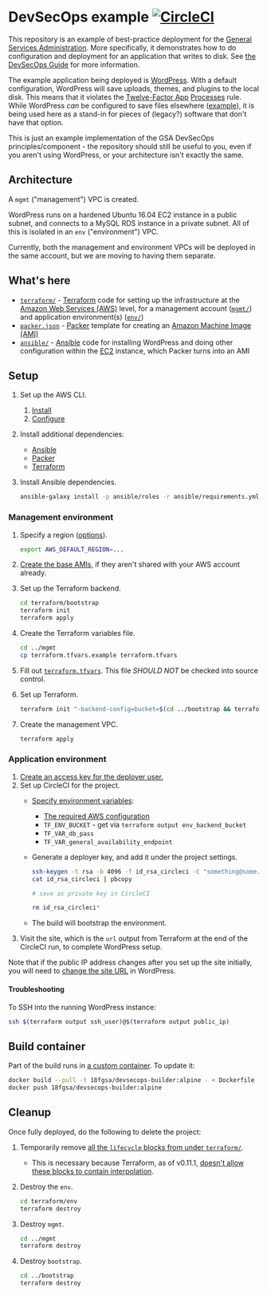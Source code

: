 # DevSecOps example [![CircleCI](https://circleci.com/gh/GSA/devsecops-example.svg?style=svg)](https://circleci.com/gh/GSA/devsecops-example)

This repository is an example of best-practice deployment for the [General Services Administration](https://www.gsa.gov/). More specifically, it demonstrates how to do configuration and deployment for an application that writes to disk. See [the DevSecOps Guide](https://tech.gsa.gov/guides/dev_sec_ops_guide/) for more information.

The example application being deployed is [WordPress](https://wordpress.org/). With a default configuration, WordPress will save uploads, themes, and plugins to the local disk. This means that it violates the [Twelve-Factor App](https://12factor.net/) [Processes](https://12factor.net/processes) rule. While WordPress _can_ be configured to save files elsewhere ([example](https://github.com/dzuelke/wordpress-12factor)), it is being used here as a stand-in for pieces of (legacy?) software that don't have that option.

This is just an example implementation of the GSA DevSecOps principles/component - the repository should still be useful to you, even if you aren't using WordPress, or your architecture isn't exactly the same.

## Architecture

A `mgmt` ("management") VPC is created.

WordPress runs on a hardened Ubuntu 16.04 EC2 instance in a public subnet, and connects to a MySQL RDS instance in a private subnet. All of this is isolated in an `env` ("environment") VPC.

Currently, both the management and environment VPCs will be deployed in the same account, but we are moving to having them separate.

## What's here

* [`terraform/`](terraform/env/) - [Terraform](https://www.terraform.io/) code for setting up the infrastructure at the [Amazon Web Services (AWS)](https://aws.amazon.com/) level, for a management account ([`mgmt/`](terraform/mgmt/)) and application environment(s) ([`env/`](terraform/env/))
* [`packer.json`](packer.json) - [Packer](https://www.packer.io/) template for creating an [Amazon Machine Image (AMI)](https://docs.aws.amazon.com/AWSEC2/latest/UserGuide/AMIs.html)
* [`ansible/`](ansible/) - [Ansible](https://docs.ansible.com/ansible/latest/index.html) code for installing WordPress and doing other configuration within the [EC2](https://aws.amazon.com/ec2/) instance, which Packer turns into an AMI

## Setup

1. Set up the AWS CLI.
    1. [Install](https://docs.aws.amazon.com/cli/latest/userguide/installing.html)
    1. [Configure](https://docs.aws.amazon.com/cli/latest/userguide/cli-chap-getting-started.html)
1. Install additional dependencies:
    * [Ansible](https://docs.ansible.com/ansible/latest/intro_installation.html)
    * [Packer](https://www.packer.io/)
    * [Terraform](https://www.terraform.io/)
1. Install Ansible dependencies.

    ```sh
    ansible-galaxy install -p ansible/roles -r ansible/requirements.yml
    ```

### Management environment

1. Specify a region ([options](https://docs.aws.amazon.com/AWSEC2/latest/UserGuide/using-regions-availability-zones.html#concepts-available-regions)).

    ```sh
    export AWS_DEFAULT_REGION=...
    ```

1. [Create the base AMIs](https://github.com/GSA/security-benchmarks#base-images), if they aren't shared with your AWS account already.
1. Set up the Terraform backend.

    ```sh
    cd terraform/bootstrap
    terraform init
    terraform apply
    ```

1. Create the Terraform variables file.

    ```sh
    cd ../mgmt
    cp terraform.tfvars.example terraform.tfvars
    ```

1. Fill out [`terraform.tfvars`](terraform/mgmt/terraform.tfvars.example). This file *SHOULD NOT* be checked into source control.
1. Set up Terraform.

    ```sh
    terraform init "-backend-config=bucket=$(cd ../bootstrap && terraform output bucket)"
    ```

1. Create the management VPC.

    ```sh
    terraform apply
    ```

### Application environment

1. [Create an access key for the deployer user.](https://console.aws.amazon.com/iam/home#/users/circleci-deployer?section=security_credentials)
1. Set up CircleCI for the project.
    * [Specify environment variables](https://circleci.com/docs/2.0/env-vars/#adding-environment-variables-in-the-app):
        * [The required AWS configuration](https://www.terraform.io/docs/providers/aws/index.html#environment-variables)
        * `TF_ENV_BUCKET` - get via `terraform output env_backend_bucket`
        * `TF_VAR_db_pass`
        * `TF_VAR_general_availability_endpoint`
    * Generate a deployer key, and add it under the project settings.

        ```sh
        ssh-keygen -t rsa -b 4096 -f id_rsa_circleci -C "something@some.gov" -N ""
        cat id_rsa_circleci | pbcopy

        # save as private key in CircleCI

        rm id_rsa_circleci*
        ```

    * The build will bootstrap the environment.
1. Visit the site, which is the `url` output from Terraform at the end of the CircleCI run, to complete WordPress setup.

Note that if the public IP address changes after you set up the site initially, you will need to [change the site URL](https://codex.wordpress.org/Changing_The_Site_URL#Changing_the_Site_URL) in WordPress.

#### Troubleshooting

To SSH into the running WordPress instance:

```sh
ssh $(terraform output ssh_user)@$(terraform output public_ip)
```

## Build container

Part of the build runs in [a custom container](https://hub.docker.com/r/18fgsa/devsecops-builder/). To update it:

```sh
docker build --pull -t 18fgsa/devsecops-builder:alpine - < Dockerfile
docker push 18fgsa/devsecops-builder:alpine
```

## Cleanup

Once fully deployed, do the following to delete the project:

1. Temporarily remove [all the `lifecycle` blocks from under `terraform/`](https://github.com/GSA/devsecops-example/search?q=lifecycle+in%3Aterraform).
    * This is necessary because Terraform, as of v0.11.1, [doesn't allow these blocks to contain interpolation](https://github.com/hashicorp/terraform/issues/3116).
1. Destroy the `env`.

    ```sh
    cd terraform/env
    terraform destroy
    ```

1. Destroy `mgmt`.

    ```sh
    cd ../mgmt
    terraform destroy
    ```

1. Destroy `bootstrap`.

    ```sh
    cd ../bootstrap
    terraform destroy
    ```
